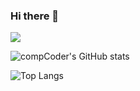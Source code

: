 ### Hi there 👋

![](https://komarev.com/ghpvc/?username=comCoder007)

![compCoder's GitHub stats](https://github-readme-stats.vercel.app/api?username=compCoder007&show_icons=true&theme=radical)

![Top Langs](https://github-readme-stats.vercel.app/api/top-langs/?username=anuraghazra&layout=compact&langs_count=10&hide=assembly,objective-c,astro,ada,GLSL,d,haxe,C#,Scala)

<!--
**compCoder007/compCoder007** is a ✨ _special_ ✨ repository because its `README.md` (this file) appears on your GitHub profile.

Here are some ideas to get you started:

- 🔭 I’m currently working on ...
- 🌱 I’m currently learning ...
- 👯 I’m looking to collaborate on ...
- 🤔 I’m looking for help with ...
- 💬 Ask me about ...
- 📫 How to reach me: ...
- 😄 Pronouns: ...
- ⚡ Fun fact: ...
-->
